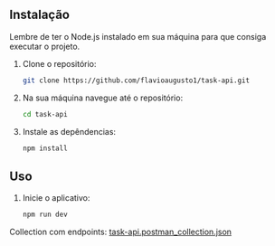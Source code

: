 ## Instalação

Lembre de ter o Node.js instalado em sua máquina para que consiga executar o projeto.

1. Clone o repositório:

   ```bash
   git clone https://github.com/flavioaugusto1/task-api.git

2. Na sua máquina navegue até o repositório:

   ```bash
   cd task-api

3. Instale as depêndencias:

   ```bash
   npm install

## Uso
1. Inicie o aplicativo:

   ```bash
   npm run dev

Collection com endpoints:
[task-api.postman_collection.json](https://github.com/user-attachments/files/16406170/task-api.postman_collection.json)
